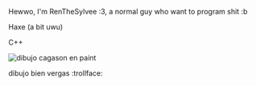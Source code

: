 Hewwo, I'm RenTheSylvee :3, a normal guy who want to program shit :b


Haxe (a bit uwu)

C++

![dibujo cagason en paint](https://user-images.githubusercontent.com/104529160/209996442-7d44d7c8-c065-4bae-b41b-2e8eedd2f15e.png)

dibujo bien vergas :trollface:
